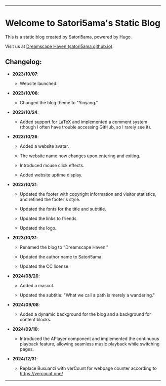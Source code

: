 ﻿---

# Welcome to Satori5ama's Static Blog

This is a static blog created by Satori5ama, powered by Hugo.

Visit us at [Dreamscape Haven (satori5ama.github.io)](https://satori5ama.github.io/).

## Changelog:

- **2023/10/07**: 

	- Website launched.

- **2023/10/08**:

	- Changed the blog theme to "Yinyang."

- **2023/10/24**: 

	- Added support for LaTeX and implemented a comment system (though I often have trouble accessing GitHub, so I rarely see it).

- **2023/10/26**:

    - Added a website avatar.

    - The website name now changes upon entering and exiting.
    
    - Introduced mouse click effects.
    
    - Added website uptime display.

- **2023/10/31**: 

    - Updated the footer with copyright information and visitor statistics, and refined the footer's style.

    - Updated the fonts for the title and subtitle.
    
    - Updated the links to friends.
    
    - Updated the logo.

- **2023/10/31**: 

    - Renamed the blog to "Dreamscape Haven."

    - Updated the author name to Satori5ama.
    
    - Updated the CC license.

- **2024/08/20**: 

    - Added a mascot.

    - Updated the subtitle: "What we call a path is merely a wandering."

- **2024/09/08**: 

    - Added a dynamic background for the blog and a background for content blocks.

- **2024/09/10**: 

    - Introduced the APlayer component and implemented the continuous playback feature, allowing seamless music playback while switching pages.

- **2024/12/31**:

    - Replace Busuanzi with verCount for webpage counter according to https://vercount.one/

--- 
